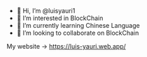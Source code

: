 - 👋 Hi, I’m @luisyauri1
- 👀 I’m interested in BlockChain
- 🌱 I’m currently learning Chinese Language
- 💞️ I’m looking to collaborate on BlockChain

My website -> https://luis-yauri.web.app/
